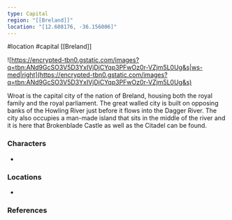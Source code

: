 ```yaml
---
type: Capital
region: "[[Breland]]"
location: "[12.608176, -36.156006]"
---
```

 #location #capital [[Breland]]

![https://encrypted-tbn0.gstatic.com/images?q=tbn:ANd9GcSO3V5D3YxIVjDjCYqp3PFwOz0r-VZjm5L0Ug&s|ws-med|right](https://encrypted-tbn0.gstatic.com/images?q=tbn:ANd9GcSO3V5D3YxIVjDjCYqp3PFwOz0r-VZjm5L0Ug&s)

Wroat is the capital city of the nation of Breland, housing both the royal family and the royal parliament. The great walled city is built on opposing banks of the Howling River just before it flows into the Dagger River. The city also occupies a man-made island that sits in the middle of the river and it is here that Brokenblade Castle as well as the Citadel can be found.

### Characters

- 

### Locations

- 

### References
